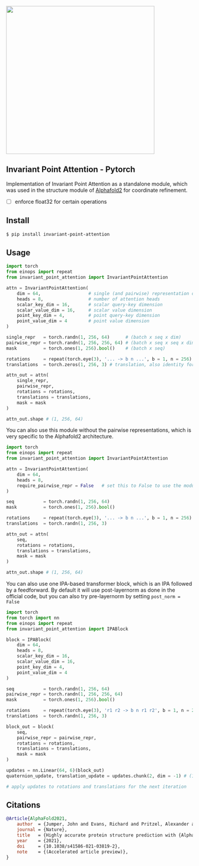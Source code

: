 <img src="./ipa.png" width="400px"></img>

## Invariant Point Attention - Pytorch

Implementation of Invariant Point Attention as a standalone module, which was used in the structure module of <a href="https://github.com/deepmind/alphafold">Alphafold2</a> for coordinate refinement.

- [ ] enforce float32 for certain operations

## Install

```bash
$ pip install invariant-point-attention
```

## Usage

```python
import torch
from einops import repeat
from invariant_point_attention import InvariantPointAttention

attn = InvariantPointAttention(
    dim = 64,                  # single (and pairwise) representation dimension
    heads = 8,                 # number of attention heads
    scalar_key_dim = 16,       # scalar query-key dimension
    scalar_value_dim = 16,     # scalar value dimension
    point_key_dim = 4,         # point query-key dimension
    point_value_dim = 4        # point value dimension
)

single_repr   = torch.randn(1, 256, 64)      # (batch x seq x dim)
pairwise_repr = torch.randn(1, 256, 256, 64) # (batch x seq x seq x dim)
mask          = torch.ones(1, 256).bool()    # (batch x seq)

rotations     = repeat(torch.eye(3), '... -> b n ...', b = 1, n = 256)  # (batch x seq x rot1 x rot2) - example is identity
translations  = torch.zeros(1, 256, 3) # translation, also identity for example

attn_out = attn(
    single_repr,
    pairwise_repr,
    rotations = rotations,
    translations = translations,
    mask = mask
)

attn_out.shape # (1, 256, 64)
```

You can also use this module without the pairwise representations, which is very specific to the Alphafold2 architecture.

```python
import torch
from einops import repeat
from invariant_point_attention import InvariantPointAttention

attn = InvariantPointAttention(
    dim = 64,
    heads = 8,
    require_pairwise_repr = False   # set this to False to use the module without pairwise representations
)

seq           = torch.randn(1, 256, 64)
mask          = torch.ones(1, 256).bool()

rotations     = repeat(torch.eye(3), '... -> b n ...', b = 1, n = 256)
translations  = torch.randn(1, 256, 3)

attn_out = attn(
    seq,
    rotations = rotations,
    translations = translations,
    mask = mask
)

attn_out.shape # (1, 256, 64)
```

You can also use one IPA-based transformer block, which is an IPA followed by a feedforward. By default it will use post-layernorm as done in the official code, but you can also try pre-layernorm by setting `post_norm = False`

```python
import torch
from torch import nn
from einops import repeat
from invariant_point_attention import IPABlock

block = IPABlock(
    dim = 64,
    heads = 8,
    scalar_key_dim = 16,
    scalar_value_dim = 16,
    point_key_dim = 4,
    point_value_dim = 4
)

seq           = torch.randn(1, 256, 64)
pairwise_repr = torch.randn(1, 256, 256, 64)
mask          = torch.ones(1, 256).bool()

rotations     = repeat(torch.eye(3), 'r1 r2 -> b n r1 r2', b = 1, n = 256)
translations  = torch.randn(1, 256, 3)

block_out = block(
    seq,
    pairwise_repr = pairwise_repr,
    rotations = rotations,
    translations = translations,
    mask = mask
)

updates = nn.Linear(64, 6)(block_out)
quaternion_update, translation_update = updates.chunk(2, dim = -1) # (1, 256, 3), (1, 256, 3)

# apply updates to rotations and translations for the next iteration

```

## Citations

```bibtex
@Article{AlphaFold2021,
    author  = {Jumper, John and Evans, Richard and Pritzel, Alexander and Green, Tim and Figurnov, Michael and Ronneberger, Olaf and Tunyasuvunakool, Kathryn and Bates, Russ and {\v{Z}}{\'\i}dek, Augustin and Potapenko, Anna and Bridgland, Alex and Meyer, Clemens and Kohl, Simon A A and Ballard, Andrew J and Cowie, Andrew and Romera-Paredes, Bernardino and Nikolov, Stanislav and Jain, Rishub and Adler, Jonas and Back, Trevor and Petersen, Stig and Reiman, David and Clancy, Ellen and Zielinski, Michal and Steinegger, Martin and Pacholska, Michalina and Berghammer, Tamas and Bodenstein, Sebastian and Silver, David and Vinyals, Oriol and Senior, Andrew W and Kavukcuoglu, Koray and Kohli, Pushmeet and Hassabis, Demis},
    journal = {Nature},
    title   = {Highly accurate protein structure prediction with {AlphaFold}},
    year    = {2021},
    doi     = {10.1038/s41586-021-03819-2},
    note    = {(Accelerated article preview)},
}
```
